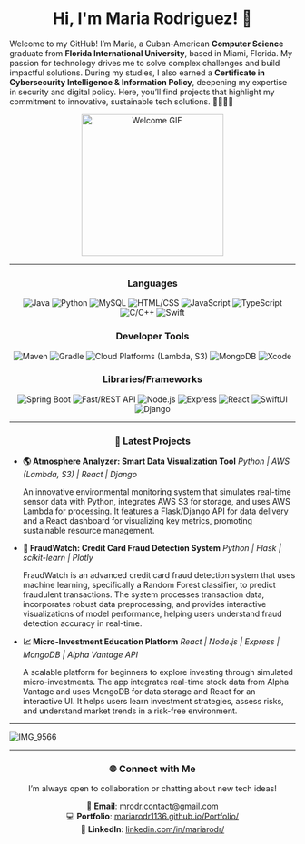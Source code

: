 <div align="center">

# Hi, I'm Maria Rodriguez! 👋

</div>

Welcome to my GitHub! I’m Maria, a Cuban-American **Computer Science** graduate from **Florida International University**, based in Miami, Florida. My passion for technology drives me to solve complex challenges and build impactful solutions. During my studies, I also earned a **Certificate in Cybersecurity Intelligence & Information Policy**, deepening my expertise in security and digital policy. Here, you’ll find projects that highlight my commitment to innovative, sustainable tech solutions. 🌴🏄🏼‍♀️

<div style="margin-top: 0;">
    <div align="center">
        <img src="https://media2.giphy.com/media/v1.Y2lkPTc5MGI3NjExaWkyMm45bzljYTJvZzNvMDhpMDM5bWZwbnQ2OXBkOHl4ZjB0M3p6aCZlcD12MV9pbnRlcm5hbF9naWZfYnlfaWQmY3Q9Zw/JXYiiLHl2qf9PhAqGp/giphy.webp" width="250" alt="Welcome GIF">
    </div>
</div>

<div align="center">

---
    
### Languages
![Java](https://img.shields.io/badge/Code-Java-blue) ![Python](https://img.shields.io/badge/Code-Python-yellow) ![MySQL](https://img.shields.io/badge/Code-MySQL-orange) ![HTML/CSS](https://img.shields.io/badge/Code-HTML%2FCSS-lightgrey) ![JavaScript](https://img.shields.io/badge/Code-JavaScript-purple) ![TypeScript](https://img.shields.io/badge/Code-TypeScript-green) ![C/C++](https://img.shields.io/badge/Code-C%2FC%2B%2B-red) ![Swift](https://img.shields.io/badge/Code-Swift-pink)

### Developer Tools
![Maven](https://img.shields.io/badge/Tools-Maven-yellow) ![Gradle](https://img.shields.io/badge/Tools-Gradle-orange) ![Cloud Platforms (Lambda, S3)](https://img.shields.io/badge/Tools-Cloud%20Platforms%20%28Lambda%2C%20S3%29-purple) ![MongoDB](https://img.shields.io/badge/Tools-MongoDB-green) ![Xcode](https://img.shields.io/badge/Tools-Xcode-red)

### Libraries/Frameworks
![Spring Boot](https://img.shields.io/badge/Libraries-Spring%20Boot-blue) ![Fast/REST API](https://img.shields.io/badge/Libraries-Fast%2FREST%20API-yellow) ![Node.js](https://img.shields.io/badge/Libraries-Node.js-orange) ![Express](https://img.shields.io/badge/Libraries-Express-lightgrey) ![React](https://img.shields.io/badge/Libraries-React-purple) ![SwiftUI](https://img.shields.io/badge/Libraries-SwiftUI-green) ![Django](https://img.shields.io/badge/Libraries-Django-blue) 


</div>

---

<div align="center">

### 🚀 Latest Projects

</div>

- **🌎 Atmosphere Analyzer: Smart Data Visualization Tool**
  *Python | AWS (Lambda, S3) | React | Django*
  
  An innovative environmental monitoring system that simulates real-time sensor data with Python, integrates AWS S3 for storage, and uses AWS Lambda for processing. It features a Flask/Django API for data delivery and a React dashboard for visualizing key metrics, promoting sustainable resource management.

- **🚨 FraudWatch: Credit Card Fraud Detection System**
  *Python | Flask | scikit-learn | Plotly*
  
    FraudWatch is an advanced credit card fraud detection system that uses machine learning, specifically a Random Forest classifier, to predict fraudulent transactions. The system processes transaction data, incorporates robust data preprocessing, and provides interactive visualizations of model performance, helping users understand fraud detection accuracy in real-time.

- **📈 Micro-Investment Education Platform**
    *React | Node.js | Express | MongoDB | Alpha Vantage API*

    A scalable platform for beginners to explore investing through simulated micro-investments. The app integrates real-time stock data from Alpha Vantage and uses MongoDB for data storage and React for an interactive UI. It helps users learn investment strategies, assess risks, and understand market trends in a risk-free environment.

---

![IMG_9566](https://github.com/user-attachments/assets/983d3e89-eaef-43ca-b88c-b1ac4af60fa1)

<div align="center">


---

<div align="center">

### 🌐 Connect with Me

</div>

I’m always open to collaboration or chatting about new tech ideas!

📧 **Email**: [mrodr.contact@gmail.com](mailto:mrodr.contact@gmail.com)  
💻 **Portfolio**: [mariarodr1136.github.io/Portfolio/](https://mariarodr1136.github.io/Portfolio/)  
💼 **LinkedIn**: [linkedin.com/in/mariarodr/](https://www.linkedin.com/in/mariarodr/)  
